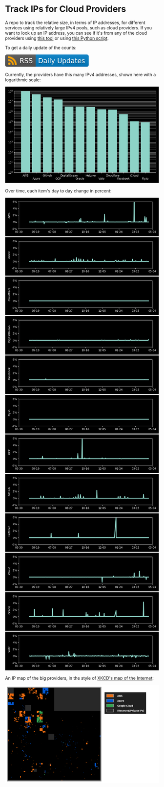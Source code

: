 # Track IPs for Cloud Providers

A repo to track the relative size, in terms of IP addresses, for different services using relatively large IPv4 pools, such as cloud providers.
If you want to look up an IP address, you can see if it's from any of the cloud providers using [this tool](https://cloud-ips.s3-us-west-2.amazonaws.com/index.html) or using [this Python script](https://github.com/seligman/cloud_sizes/blob/master/cloud_db/lookup_ip_address.py).

To get a daily update of the counts:

[![RSS Icon](images/rss_badge.svg)](https://raw.githubusercontent.com/seligman/cloud_sizes/master/rss.xml)

Currently, the providers have this many IPv4 addresses, shown here with a logarithmic scale:

![Compared](images/main.png)

Over time, each item's day to day change in percent:

![aws](images/history_aws.png)<br>
![azure](images/history_azure.png)<br>
![cloudflare](images/history_cloudflare.png)<br>
![digitalocean](images/history_digitalocean.png)<br>
![facebook](images/history_facebook.png)<br>
![flyio](images/history_flyio.png)<br>
![google](images/history_google.png)<br>
![github](images/history_github.png)<br>
![hetzner](images/history_hetzner.png)<br>
![icloudprov](images/history_icloudprov.png)<br>
![oracle](images/history_oracle.png)<br>
![vultr](images/history_vultr.png)<br>


An IP map of the big providers, in the style of [XKCD's map of the Internet](https://xkcd.com/195/):

![map](images/map.png)

